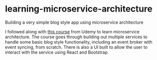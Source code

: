 # learning-microservice-architecture
Building a very simple blog style app using microservice architecture

I followed along with [this course](https://www.udemy.com/course/microservices-with-node-js-and-react/) from Udemy to learn microservice architecture. The course goes through building out multiple services to handle some basic blog style functionality, including an event broker with event syncing, from scratch. There is also a UI built to allow the user to interact with the service using React and Bootstrap.
